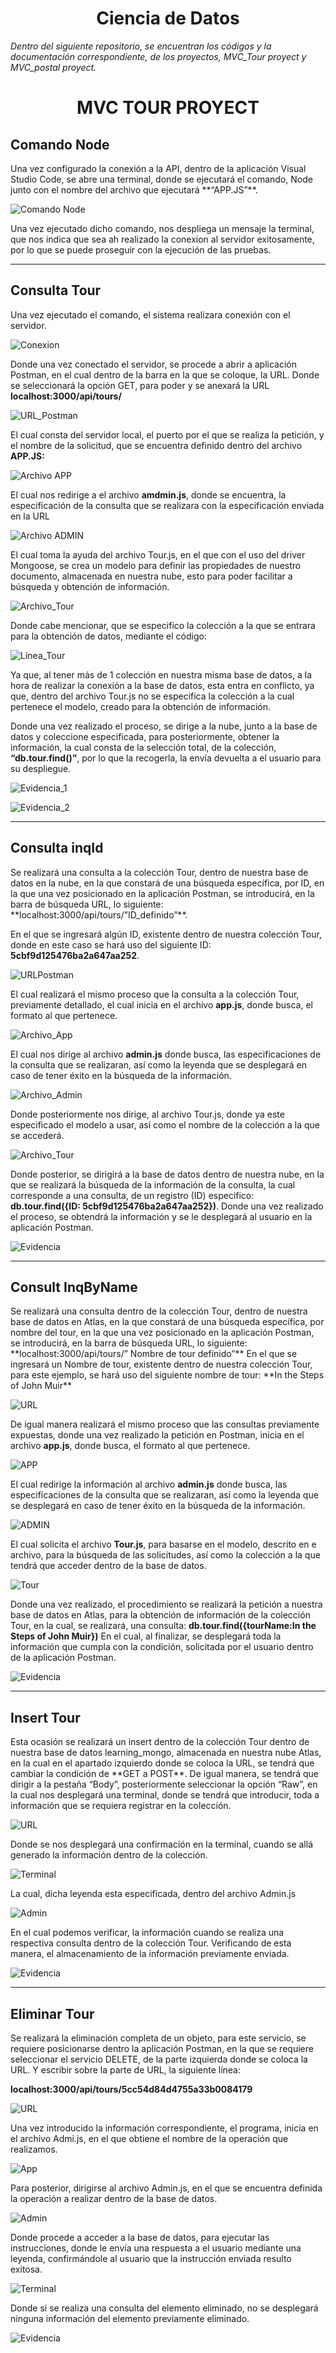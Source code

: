 <H1 align="center"> Ciencia de Datos </H1>

*Dentro del siguiente repositorio, se encuentran los códigos y la documentación correspondiente, de los proyectos, MVC_Tour proyect y MVC_postal proyect.*

<h1 align="center"> MVC TOUR PROYECT </H1>

<H2> Comando Node </H2>
Una vez configurado la conexión a la API, dentro de la aplicación Visual Studio Code, se abre una terminal, donde se ejecutará el comando, Node junto con el nombre del archivo que ejecutará **“APP.JS”**.

![Comando Node](https://raw.githubusercontent.com/JorgeBarcenas/Data-Mining-and-Data-Warehousing/master/Git/Comando%20Node/comando%20node.png)

Una vez ejecutado dicho comando, nos despliega un mensaje la terminal, que nos indica que sea ah realizado la conexion al servidor exitosamente, por lo que se puede proseguir con la ejecución de las pruebas.

<hr height="15px">

<H2> Consulta Tour </H2>
Una vez ejecutado el comando, el sistema realizara conexión con el servidor.

![Conexion](https://raw.githubusercontent.com/JorgeBarcenas/Data-Mining-and-Data-Warehousing/master/Git/Consulta%20Tour/ConexionBD.png)

Donde una vez conectado el servidor, se procede a abrir a aplicación Postman, en el cual dentro de la barra en la que se coloque, la URL. Donde se seleccionará la opción GET, para poder y se anexará la URL
**localhost:3000/api/tours/**

![URL_Postman](https://raw.githubusercontent.com/JorgeBarcenas/Data-Mining-and-Data-Warehousing/master/Git/Consulta%20Tour/URLPostman.png)

El cual consta del servidor local, el puerto por el que se realiza la petición, y el nombre de la solicitud, que se encuentra definido dentro del archivo **APP.JS:**

![Archivo APP](https://raw.githubusercontent.com/JorgeBarcenas/Data-Mining-and-Data-Warehousing/master/Git/Consulta%20Tour/App.png)

El cual nos redirige a el archivo **amdmin.js**, donde se encuentra, la especificación de la consulta que se realizara con la especificación enviada en la URL

![Archivo ADMIN](https://raw.githubusercontent.com/JorgeBarcenas/Data-Mining-and-Data-Warehousing/master/Git/Consulta%20Tour/Admin.png)


El cual toma la ayuda del archivo Tour.js, en el que con el uso del driver Mongoose, se crea un modelo para definir las propiedades de nuestro documento, almacenada en nuestra nube, esto para poder facilitar a búsqueda y obtención de información.

![Archivo_Tour](https://raw.githubusercontent.com/JorgeBarcenas/Data-Mining-and-Data-Warehousing/master/Git/Consulta%20Tour/Tour.png)

Donde cabe mencionar, que se especifico la colección a la que se entrara para la obtención de datos, mediante el código:

![Linea_Tour](https://raw.githubusercontent.com/JorgeBarcenas/Data-Mining-and-Data-Warehousing/master/Git/Consulta%20Tour/Tourlinea.png)

 Ya que, al tener más de 1 colección en nuestra misma base de datos, a la hora de realizar la conexión a la base de datos, esta entra en conflicto, ya que, dentro del archivo Tour.js no se especifica la colección a la cual pertenece el modelo, creado para la obtención de información.

Donde una vez realizado el proceso, se dirige a la nube, junto a la base de datos y coleccione especificada, para posteriormente, obtener la información, la cual consta de la selección total, de la colección, **“db.tour.find()”**, por lo que la recogerla, la envía devuelta a el usuario para su despliegue.

![Evidencia_1](https://raw.githubusercontent.com/JorgeBarcenas/Data-Mining-and-Data-Warehousing/master/Git/Consulta%20Tour/Evidencia%20Consulta%201.png)

![Evidencia_2](https://raw.githubusercontent.com/JorgeBarcenas/Data-Mining-and-Data-Warehousing/master/Git/Consulta%20Tour/Evidencia%20Consulta%202.png)

<hr>

<H2> Consulta inqId </H2>
Se realizará una consulta a la colección Tour, dentro de nuestra base de datos en la nube, en la que constará de una búsqueda específica, por ID, en la que una vez posicionado en la aplicación Postman, se introducirá, en la barra de búsqueda URL, lo siguiente: **localhost:3000/api/tours/”ID_definido”**.

En el que se ingresará algún ID, existente dentro de nuestra colección Tour, donde en este caso se hará uso del siguiente ID: **5cbf9d125476ba2a647aa252**.

![URLPostman](https://raw.githubusercontent.com/JorgeBarcenas/Data-Mining-and-Data-Warehousing/master/Git/Consulta%20InqID/URL.png)

El cual realizará el mismo proceso que la consulta a la colección Tour, previamente detallado, el cual inicia en el archivo **app.js**, donde busca, el formato al que pertenece. 

![Archivo_App](https://raw.githubusercontent.com/JorgeBarcenas/Data-Mining-and-Data-Warehousing/master/Git/Consulta%20InqID/App.png)

El cual nos dirige al archivo **admin.js** donde busca, las especificaciones de la consulta que se realizaran, así como la leyenda que se desplegará en caso de tener éxito en la búsqueda de la información.

![Archivo_Admin](https://raw.githubusercontent.com/JorgeBarcenas/Data-Mining-and-Data-Warehousing/master/Git/Consulta%20InqID/Admin.png)

Donde posteriormente nos dirige, al archivo Tour.js, donde ya este especificado el modelo a usar, así como el nombre de la colección a la que se accederá.

![Archivo_Tour](https://raw.githubusercontent.com/JorgeBarcenas/Data-Mining-and-Data-Warehousing/master/Git/Consulta%20InqID/Tour.png)

Donde posterior, se dirigirá a la base de datos dentro de nuestra nube, en la que se realizará la búsqueda de la información de la consulta, la cual corresponde a una consulta, de un registro (ID) especifico: **db.tour.find({ID: 5cbf9d125476ba2a647aa252})**. Donde una vez realizado el proceso, se obtendrá la información y se le desplegará al usuario en la aplicación Postman.

![Evidencia](https://raw.githubusercontent.com/JorgeBarcenas/Data-Mining-and-Data-Warehousing/master/Git/Consulta%20InqID/Evidencia.png)

<hr>

<H2> Consult InqByName </H2>
Se realizará una consulta dentro de la colección Tour, dentro de nuestra base de datos en Atlas, en la que constará de una búsqueda específica, por nombre del tour, en la que una vez posicionado en la aplicación Postman, se introducirá, en la barra de búsqueda URL, lo siguiente:
**localhost:3000/api/tours/” Nombre de tour definido”**
En el que se ingresará un Nombre de tour, existente dentro de nuestra colección Tour, para este ejemplo, se hará uso del siguiente nombre de tour: **In the Steps of John Muir**

![URL](https://raw.githubusercontent.com/JorgeBarcenas/Data-Mining-and-Data-Warehousing/master/Git/Consulta%20InqByName/URL.PNG)

De igual manera realizará el mismo proceso que las consultas previamente expuestas, donde una vez realizado la petición en Postman, inicia en el archivo **app.js**, donde busca, el formato al que pertenece. 

![APP](https://raw.githubusercontent.com/JorgeBarcenas/Data-Mining-and-Data-Warehousing/master/Git/Consulta%20InqByName/App.PNG)

El cual redirige la información al archivo **admin.js** donde busca, las especificaciones de la consulta que se realizaran, así como la leyenda que se desplegará en caso de tener éxito en la búsqueda de la información.

![ADMIN](https://raw.githubusercontent.com/JorgeBarcenas/Data-Mining-and-Data-Warehousing/master/Git/Consulta%20InqByName/Admin.png)

El cual solicita el archivo **Tour.js**, para basarse en el modelo, descrito en e archivo, para la búsqueda de las solicitudes, así como la colección a la que tendrá que acceder dentro de la base de datos.

![Tour](https://raw.githubusercontent.com/JorgeBarcenas/Data-Mining-and-Data-Warehousing/master/Git/Consulta%20InqByName/Tour.png)

Donde una vez realizado, el procedimiento se realizará la petición a nuestra base de datos en Atlas, para la obtención de información de la colección Tour, en la cual, se realizará, una consulta:
**db.tour.find({tourName:In the Steps of John Muir})**
En el cual, al finalizar, se desplegará toda la información que cumpla con la condición, solicitada por el usuario dentro de la aplicación Postman.

![Evidencia](https://raw.githubusercontent.com/JorgeBarcenas/Data-Mining-and-Data-Warehousing/master/Git/Consulta%20InqByName/Evidencia.PNG)

<hr>

<H2> Insert Tour </H2>
Esta ocasión se realizará un insert dentro de la colección Tour dentro de nuestra base de datos learning_mongo, almacenada en nuestra nube Atlas, en la cual en el apartado izquierdo donde se coloca la URL, se tendrá que cambiar la condición de **GET a POST**.
De igual manera, se tendrá que dirigir a la pestaña “Body”, posteriormente seleccionar la opción “Raw”, en la cual nos desplegará una terminal, donde se tendrá que introducir, toda a información que se requiera registrar en la colección.

![URL](https://raw.githubusercontent.com/JorgeBarcenas/Data-Mining-and-Data-Warehousing/master/Git/Insert%20Tour/URL.PNG)

Donde se nos desplegará una confirmación en la terminal, cuando se allá generado la información dentro de la colección.

![Terminal](https://raw.githubusercontent.com/JorgeBarcenas/Data-Mining-and-Data-Warehousing/master/Git/Insert%20Tour/Terminal.png)

La cual, dicha leyenda esta especificada, dentro del archivo Admin.js

![Admin](https://raw.githubusercontent.com/JorgeBarcenas/Data-Mining-and-Data-Warehousing/master/Git/Insert%20Tour/Admin.PNG)

En el cual podemos verificar, la información cuando se realiza una respectiva consulta dentro de la colección Tour. Verificando de esta manera, el almacenamiento de la información previamente enviada.

![Evidencia](https://raw.githubusercontent.com/JorgeBarcenas/Data-Mining-and-Data-Warehousing/master/Git/Insert%20Tour/Evidencia.png)

<hr>

<H2> Eliminar Tour </H2>
Se realizará la eliminación completa de un objeto, para este servicio, se requiere posicionarse dentro la aplicación Postman, en la que se requiere seleccionar el servicio DELETE, de la parte izquierda donde se coloca la URL.
Y escribir sobre la parte de URL, la siguiente línea:

**localhost:3000/api/tours/5cc54d84d4755a33b0084179**

![URL](https://raw.githubusercontent.com/JorgeBarcenas/Data-Mining-and-Data-Warehousing/master/Git/Delete%20Tour/URL.png)

Una vez introducido la información correspondiente, el programa, inicia en el archivo Admi.js, en el que obtiene el nombre de la operación que realizamos.

![App](https://raw.githubusercontent.com/JorgeBarcenas/Data-Mining-and-Data-Warehousing/master/Git/Delete%20Tour/App.png)

Para posterior, dirigirse al archivo Admin.js, en el que se encuentra definida la operación a realizar dentro de la base de datos.

![Admin](https://raw.githubusercontent.com/JorgeBarcenas/Data-Mining-and-Data-Warehousing/master/Git/Delete%20Tour/Admin.png)

Donde procede a acceder a la base de datos, para ejecutar las instrucciones, donde le envía una respuesta a el usuario mediante una leyenda, confirmándole al usuario que la instrucción enviada resulto exitosa.

![Terminal](https://raw.githubusercontent.com/JorgeBarcenas/Data-Mining-and-Data-Warehousing/master/Git/Delete%20Tour/Terminal.png)

Donde si se realiza una consulta del elemento eliminado, no se desplegará ninguna información del elemento previamente eliminado.

![Evidencia](https://raw.githubusercontent.com/JorgeBarcenas/Data-Mining-and-Data-Warehousing/master/Git/Delete%20Tour/Evidencia.png)

